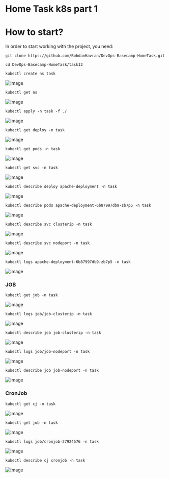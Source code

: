 # Home Task k8s part 1


# How to start? 
In order to start working with the project, you need:
```
git clone https://github.com/BohdanHavran/DevOps-Basecamp-HomeTask.git
```
```
cd DevOps-Basecamp-HomeTask/task12
```

```
kubectl create ns task
```
![image](https://user-images.githubusercontent.com/7732624/216736640-ce2f83c1-2825-4e33-898e-c67b0f16ca6a.png)

```
kubectl get ns
```
![image](https://user-images.githubusercontent.com/7732624/216736708-b8173acd-60c1-4072-881d-4d79ee470cb4.png)

```
kubectl apply -n task -f ./
```
![image](https://user-images.githubusercontent.com/7732624/216736659-cf520641-eb32-4519-bc3a-44d076156e6f.png)

```
kubectl get deploy -n task
```
![image](https://user-images.githubusercontent.com/7732624/216737280-3f430a6d-19cc-45a6-8297-6e98c46e1e36.png)

```
kubectl get pods -n task
```
![image](https://user-images.githubusercontent.com/7732624/216737342-3303ea89-ca6a-4de6-ac10-cbb50a50b4cb.png)

```
kubectl get svc -n task
```
![image](https://user-images.githubusercontent.com/7732624/216737373-4ca90d8f-29ed-44c4-a406-22bc3dc88b83.png)

```
kubectl describe deploy apache-deployment -n task
```
![image](https://user-images.githubusercontent.com/7732624/216737520-435b906c-e61a-4abc-8d93-3bc382a3b8ec.png)

```
kubectl describe pods apache-deployment-6b87997db9-zb7p5 -n task
```
![image](https://user-images.githubusercontent.com/7732624/216737787-949f95af-c1fd-4333-9179-6c70cc777b9a.png)


```
kubectl describe svc clusterip -n task
```
![image](https://user-images.githubusercontent.com/7732624/216737602-778ebca9-86e0-47c3-aec7-0ab9214eb8e6.png)

```
kubectl describe svc nodeport -n task
```
![image](https://user-images.githubusercontent.com/7732624/216737638-730e7982-cc8c-4bfc-9964-08591f576de1.png)

```
kubectl logs apache-deployment-6b87997db9-zb7p5 -n task
```
![image](https://user-images.githubusercontent.com/7732624/216737941-e2f69fdf-ab2d-4570-bf24-02c06aed2581.png)

### JOB

```
kubectl get job -n task
```
![image](https://user-images.githubusercontent.com/7732624/216738079-4980941f-9277-4769-8184-1afcf52b143e.png)

```
kubectl logs job/job-clusterip -n task
```
![image](https://user-images.githubusercontent.com/7732624/216738530-c9ae1b95-1ad6-474b-b897-16020b3005a6.png)

```
kubectl describe job job-clusterip -n task
```
![image](https://user-images.githubusercontent.com/7732624/216739228-26ba76d0-a11f-4f6f-841b-5e629290582f.png)

```
kubectl logs job/job-nodeport -n task
```
![image](https://user-images.githubusercontent.com/7732624/216738932-cdc24604-c05c-472c-968f-7f1075d4a1d7.png)

```
kubectl describe job job-nodeport -n task
```
![image](https://user-images.githubusercontent.com/7732624/216739190-00d5da49-c151-421e-9c7e-f59ffaf4a377.png)

### CronJob

```
kubectl get cj -n task
```
![image](https://user-images.githubusercontent.com/7732624/216739396-133559bb-dfc6-48fb-bdd7-ca6101615579.png)

```
kubectl get job -n task
```
![image](https://user-images.githubusercontent.com/7732624/216739479-6b48b5e0-26f4-4bfc-a659-3ef756e7f9a9.png)

```
kubectl logs job/cronjob-27924576 -n task
```
![image](https://user-images.githubusercontent.com/7732624/216739538-4c2c65e9-cf5a-41e2-bac3-939d81ae0691.png)

```
kubectl describe cj cronjob -n task
```
![image](https://user-images.githubusercontent.com/7732624/216739671-98166c0d-c139-4b27-b55d-fa5c2aacd546.png)



